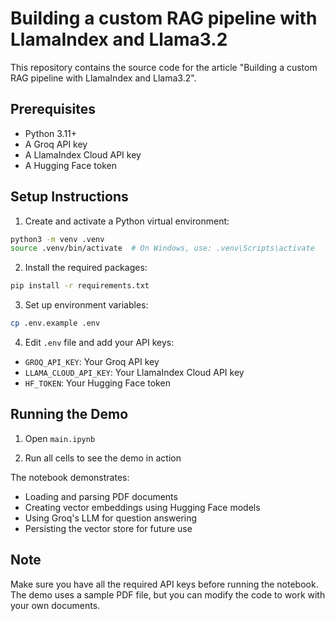 # Building a custom RAG pipeline with LlamaIndex and Llama3.2

This repository contains the source code for the article "Building a custom RAG pipeline with LlamaIndex and Llama3.2".

## Prerequisites

- Python 3.11+
- A Groq API key
- A LlamaIndex Cloud API key
- A Hugging Face token

## Setup Instructions

1. Create and activate a Python virtual environment:

```bash
python3 -m venv .venv
source .venv/bin/activate  # On Windows, use: .venv\Scripts\activate
```

2. Install the required packages:

```bash
pip install -r requirements.txt
```

3. Set up environment variables:

```bash
cp .env.example .env
```

4. Edit `.env` file and add your API keys:
- `GROQ_API_KEY`: Your Groq API key
- `LLAMA_CLOUD_API_KEY`: Your LlamaIndex Cloud API key
- `HF_TOKEN`: Your Hugging Face token

## Running the Demo

1. Open `main.ipynb`

3. Run all cells to see the demo in action

The notebook demonstrates:
- Loading and parsing PDF documents
- Creating vector embeddings using Hugging Face models
- Using Groq's LLM for question answering
- Persisting the vector store for future use

## Note

Make sure you have all the required API keys before running the notebook. The demo uses a sample PDF file, but you can modify the code to work with your own documents.